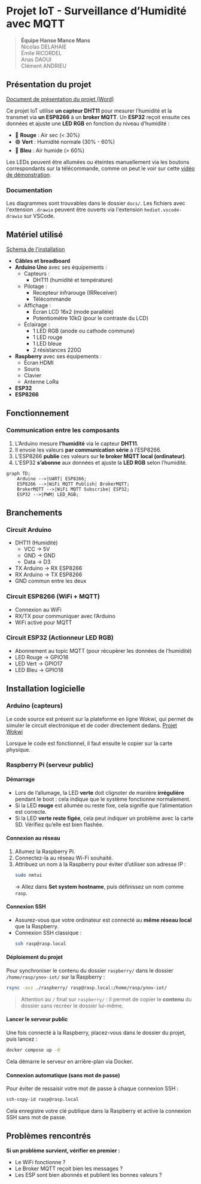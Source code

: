 # Projet IoT - Surveillance d’Humidité avec MQTT

> **Équipe Hanse Mance Mans**  
> Nicolas DELAHAIE  
> Émile RICORDEL  
> Anas DAOUI  
> Clément ANDRIEU

## Présentation du projet

[Document de présentation du projet (Word)](https://auvencecom-my.sharepoint.com/:w:/g/personal/nicolas_delahaie_ynov_com/EWxNXPk6Hf5GhAFUDsCuzskBGGFIuqWOAZh5HHxPKcpJHA?e=mTtp2u)

Ce projet IoT utilise **un capteur DHT11** pour mesurer l’humidité et la transmet via **un ESP8266** à un **broker MQTT**. Un **ESP32** reçoit ensuite ces données et ajuste une **LED RGB** en fonction du niveau d’humidité :

- 🔴 **Rouge** : Air sec (< 30%)
- 🟢 **Vert** : Humidité normale (30% - 60%)
- 🔵 **Bleu** : Air humide (> 60%)

Les LEDs peuvent être allumées ou éteintes manuellement via les boutons correspondants sur la télécommande, comme on peut le voir sur cette [vidéo de démonstration](demonstration.mp4).

### Documentation

Les diagrammes sont trouvables dans le dossier `docs/`. Les fichiers avec l'extension `.drawio` peuvent être ouverts via l'extension `hediet.vscode-drawio` sur VSCode.

## Matériel utilisé

[Schema de l'installation](schema_arduino.png)

- **Câbles et breadboard**
- **Arduino Uno** avec ses équipements :
  - Capteurs :
    - DHT11 (humidité et température)
  - Pilotage :
    - Recepteur infrarouge (IRReceiver)
    - Télécommande
  - Affichage :
    - Écran LCD 16x2 (mode parallèle)
    - Potentiomètre 10kΩ (pour le contraste du LCD)
  - Éclairage :
    - 1 LED RGB (anode ou cathode commune)
    - 1 LED rouge
    - 1 LED bleue
    - 2 résistances 220Ω
- **Raspberry** avec ses équipements :
  - Écran HDMI
  - Souris
  - Clavier
  - Antenne LoRa
- **ESP32**
- **ESP8266**

## Fonctionnement

### Communication entre les composants

1. L’Arduino mesure **l’humidité** via le capteur **DHT11**.
2. Il envoie les valeurs **par communication série** à l’ESP8266.
3. L’ESP8266 **publie** ces valeurs sur **le broker MQTT local (ordinateur)**.
4. L’ESP32 **s’abonne** aux données et ajuste la **LED RGB** selon l’humidité.

```mermaid
graph TD;
    Arduino -->|UART| ESP8266;
    ESP8266 -->|WiFi MQTT Publish| BrokerMQTT;
    BrokerMQTT -->|WiFi MQTT Subscribe| ESP32;
    ESP32 -->|PWM| LED_RGB;
```

## Branchements

### Circuit Arduino

- DHT11 (Humidité)
  - VCC → 5V
  - GND → GND
  - Data → D3
- TX Arduino → RX ESP8266
- RX Arduino → TX ESP8266
- GND commun entre les deux

### Circuit ESP8266 (WiFi + MQTT)

- Connexion au WiFi
- RX/TX pour communiquer avec l’Arduino
- WiFi activé pour MQTT

### Circuit ESP32 (Actionneur LED RGB)

- Abonnement au topic MQTT (pour récupèrer les données de l’humidité)
- LED Rouge → GPIO16
- LED Vert → GPIO17
- LED Bleu → GPIO18

## Installation logicielle

### Arduino (capteurs)

Le code source est présent sur la plateforme en ligne Wokwi, qui permet de simuler le circuit electronique et de coder directement dedans. [Projet Wokwi](https://wokwi.com/projects/422783187973623809)

Lorsque le code est fonctionnel, il faut ensuite le copier sur la carte physique.

### Raspberry Pi (serveur public)

#### Démarrage

- Lors de l’allumage, la LED **verte** doit clignoter de manière **irrégulière** pendant le boot : cela indique que le système fonctionne normalement.
- Si la LED **rouge** est allumée ou reste fixe, cela signifie que l’alimentation est correcte.
- Si la LED **verte reste figée**, cela peut indiquer un problème avec la carte SD. Vérifiez qu’elle est bien flashée.

#### Connexion au réseau

1. Allumez la Raspberry Pi.
2. Connectez-la au réseau Wi-Fi souhaité.
3. Attribuez un nom à la Raspberry pour éviter d’utiliser son adresse IP :
   ```bash
   sudo nmtui
   ```
   → Allez dans **Set system hostname**, puis définissez un nom comme `rasp`.

#### Connexion SSH

- Assurez-vous que votre ordinateur est connecté au **même réseau local** que la Raspberry.
- Connexion SSH classique :
  ```bash
  ssh rasp@rasp.local
  ```

#### Déploiement du projet

Pour synchroniser le contenu du dossier `raspberry/` dans le dossier `/home/rasp/ynov-iot/` sur la Raspberry :

```bash
rsync -avz ./raspberry/ rasp@rasp.local:/home/rasp/ynov-iot/
```

> Attention au `/` final sur `raspberry/` : il permet de copier le **contenu** du dossier sans recréer le dossier lui-même.

#### Lancer le serveur public

Une fois connecté à la Raspberry, placez-vous dans le dossier du projet, puis lancez :

```bash
docker compose up -d
```

Cela démarre le serveur en arrière-plan via Docker.

#### Connexion automatique (sans mot de passe)

Pour éviter de ressaisir votre mot de passe à chaque connexion SSH :

```bash
ssh-copy-id rasp@rasp.local
```

Cela enregistre votre clé publique dans la Raspberry et active la connexion SSH sans mot de passe.

## Problèmes rencontrés

**Si un problème survient, vérifier en premier :**

- Le WiFi fonctionne ?
- Le Broker MQTT reçoit bien les messages ?
- Les ESP sont bien abonnés et publient les bonnes valeurs ?
